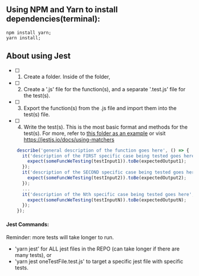 ## Using NPM and Yarn to install dependencies(terminal):
```console
npm install yarn;
yarn install;
```

## About using Jest
- [ ] 1. Create a folder. Inside of the folder,
- [ ] 2. Create a '.js' file for the function(s), and a separate '.test.js' file for the test(s).
- [ ] 3. Export the function(s) from the .js file and import them into the test(s) file.
- [ ] 4. Write the test(s).  This is the most basic format and methods for the test(s). For more, refer to [this folder as an example](../toy-problems/balanced-binary-tree) or visit https://jestjs.io/docs/using-matchers
```js
    describe('general description of the function goes here', () => {
      it('description of the FIRST specific case being tested goes here', () => {
        expect(someFuncWeTesting(testInput1)).toBe(expectedOutput1);
      });
      it('description of the SECOND specific case being tested goes here', () => {
        expect(someFuncWeTesting(testInput2)).toBe(expectedOutput2);
      });
      ...
      it('description of the Nth specific case being tested goes here', () => {
        expect(someFuncWeTesting(testInputN)).toBe(expectedOutputN);
      });
    });
```
#### Jest Commands:
Reminder: more tests will take longer to run.
* 'yarn jest' for ALL jest files in the REPO (can take longer if there are many tests), or
* 'yarn jest oneTestFile.test.js' to target a specific jest file with specific tests.